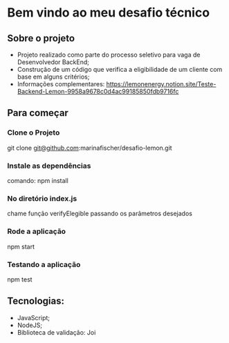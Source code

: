 # Bem vindo ao meu desafio técnico

## Sobre o projeto

  - Projeto realizado como parte do processo seletivo para vaga de Desenvolvedor BackEnd;
  - Construção de um código que verifica a eligibilidade de um cliente com base em alguns critérios;
  - Informações complementares: https://lemonenergy.notion.site/Teste-Backend-Lemon-9958a9678c0d4ac99185850fdb9716fc

## Para começar

### Clone o Projeto
 git clone git@github.com:marinafischer/desafio-lemon.git

### Instale as dependências
 comando: npm install

### No diretório index.js 
  chame função verifyElegible passando os parâmetros desejados

### Rode a aplicação
  npm start
  
### Testando a aplicação
  npm test
  
## Tecnologias:
  - JavaScript;
  - NodeJS;
  - Biblioteca de validação: Joi
